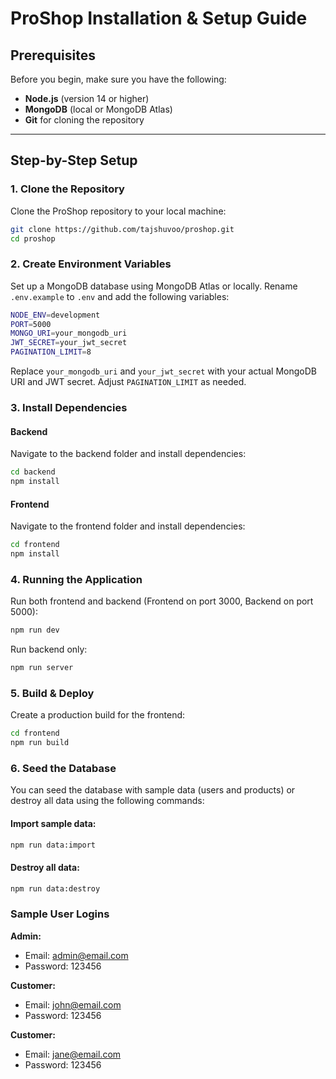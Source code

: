 # ProShop Installation & Setup Guide

## Prerequisites

Before you begin, make sure you have the following:

- **Node.js** (version 14 or higher)
- **MongoDB** (local or MongoDB Atlas)
- **Git** for cloning the repository

---

## Step-by-Step Setup
### 1. Clone the Repository
Clone the ProShop repository to your local machine:
```bash
git clone https://github.com/tajshuvoo/proshop.git
cd proshop
```

### 2. Create Environment Variables
Set up a MongoDB database using MongoDB Atlas or locally. Rename `.env.example` to `.env` and add the following variables:
```bash
NODE_ENV=development
PORT=5000
MONGO_URI=your_mongodb_uri
JWT_SECRET=your_jwt_secret
PAGINATION_LIMIT=8
```
Replace `your_mongodb_uri` and `your_jwt_secret` with your actual MongoDB URI and JWT secret. Adjust `PAGINATION_LIMIT` as needed.

### 3. Install Dependencies
#### Backend
Navigate to the backend folder and install dependencies:
```bash
cd backend
npm install
```

#### Frontend
Navigate to the frontend folder and install dependencies:
```bash
cd frontend
npm install
```

### 4. Running the Application
Run both frontend and backend (Frontend on port 3000, Backend on port 5000):
```bash
npm run dev
```

Run backend only:
```bash
npm run server
```

### 5. Build & Deploy
Create a production build for the frontend:
```bash
cd frontend
npm run build
```

### 6. Seed the Database
You can seed the database with sample data (users and products) or destroy all data using the following commands:

#### Import sample data:
```bash
npm run data:import
```

#### Destroy all data:
```bash
npm run data:destroy
```

### Sample User Logins
**Admin:**
- Email: admin@email.com
- Password: 123456

**Customer:**
- Email: john@email.com
- Password: 123456

**Customer:**
- Email: jane@email.com
- Password: 123456
